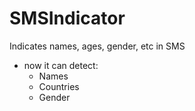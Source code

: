 # SMSIndicator

Indicates names, ages, gender, etc in SMS

* now it can detect:
    + Names
    + Countries
    + Gender